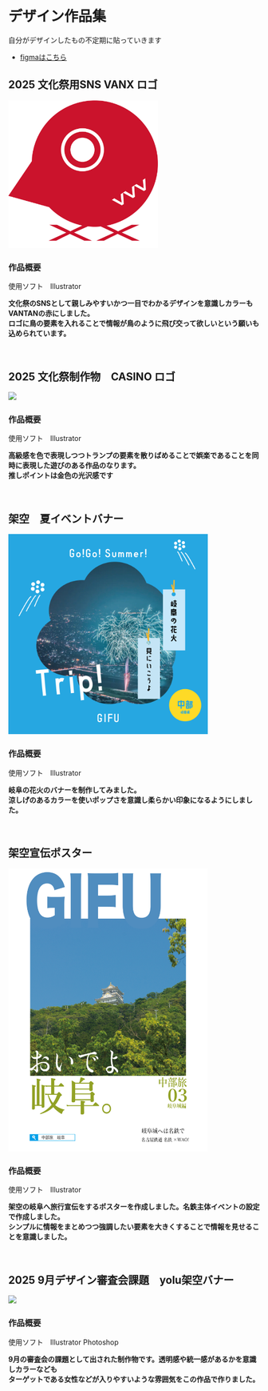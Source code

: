 # デザイン作品集

自分がデザインしたもの不定期に貼っていきます
  - [figmaはこちら](https://www.figma.com/@ee108319_14a3_4)
    


## 2025 文化祭用SNS VANX ロゴ

<img src="VANX-logo.png" width="300px">

### 作品概要
使用ソフト　Illustrator

**文化祭のSNSとして親しみやすいかつ一目でわかるデザインを意識しカラーもVANTANの赤にしました。<br>
ロゴに鳥の要素を入れることで情報が鳥のように飛び交って欲しいという願いも込められています。**

<br>

## 2025 文化祭制作物　CASINO ロゴ

<img src="カジノロゴ.png" width="500px">

### 作品概要
使用ソフト　Illustrator

**高級感を色で表現しつつトランプの要素を散りばめることで娯楽であることを同時に表現した遊びのある作品のなります。<br>
推しポイントは金色の光沢感です**

<br>

## 架空　夏イベントバナー

<img src="hanabi.png" width="400px">

### 作品概要
使用ソフト　Illustrator

**岐阜の花火のバナーを制作してみました。<br>
涼しげのあるカラーを使いポップさを意識し柔らかい印象になるようにしました。**

<br>

## 架空宣伝ポスター

<img src="po.png" width="400px">

### 作品概要
使用ソフト　Illustrator

**架空の岐阜へ旅行宣伝をするポスターを作成しました。名鉄主体イベントの設定で作成しました。<br>
シンプルに情報をまとめつつ強調したい要素を大きくすることで情報を見せることを意識しました。**

<br>

## 2025 9月デザイン審査会課題　yolu架空バナー

<img src="yolu バナー.png" width="500px">

### 作品概要
使用ソフト　Illustrator Photoshop

**9月の審査会の課題として出された制作物です。透明感や統一感があるかを意識しカラーなども<br>
ターゲットである女性などが入りやすいような雰囲気をこの作品で作りました。**

<br>











